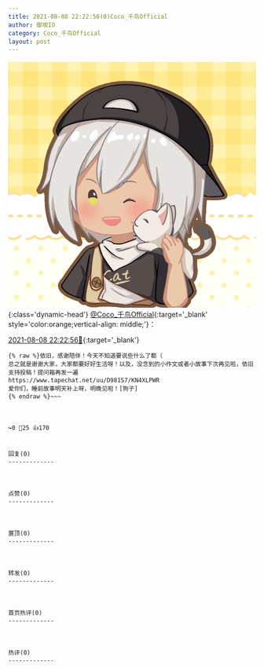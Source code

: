 ```yaml
---
title: 2021-08-08 22:22:56(0)Coco_千鸟Official
author: 御坂IO
category: Coco_千鸟Official
layout: post
---
```


![img](/images/85e485bc0dbd0cde4d15f24d7cffe9704618ad10.jpg){:class='dynamic-head'}
[@Coco_千鸟Official](https://space.bilibili.com/1891728206/dynamic){:target='_blank' style='color:orange;vertical-align: middle;'}：

[2021-08-08 22:22:56🔗](https://t.bilibili.com/556602747678232836){:target='_blank'}

~~~
{% raw %}依旧，感谢陪伴！今天不知道要说些什么了都（
总之就是谢谢大家，大家都要好好生活呀！以及，没念到的小作文或者小故事下次再见啦，依旧支持投稿！提问箱再发一遍
https://www.tapechat.net/uu/D981S7/KN4XLPWR 
爱你们，睡前故事明天补上呀，明晚见啦！[狗子]
{% endraw %}~~~



↪️0 💬25 👍170


回复(0)
-------------



点赞(0)
-------------



置顶(0)
-------------



转发(0)
-------------



首页热评(0)
-------------



热评(0)
-------------



